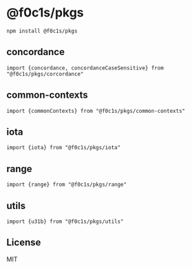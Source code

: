 # @f0c1s/pkgs

`npm install @f0c1s/pkgs`

## concordance

`import {concordance, concordanceCaseSensitive} from "@f0c1s/pkgs/corcordance"`

## common-contexts

`import {commonContexts} from "@f0c1s/pkgs/common-contexts"`

## iota

`import {iota} from "@f0c1s/pkgs/iota"`

## range

`import {range} from "@f0c1s/pkgs/range"`

## utils

`import {u31b} from "@f0c1s/pkgs/utils"`

## License

MIT
